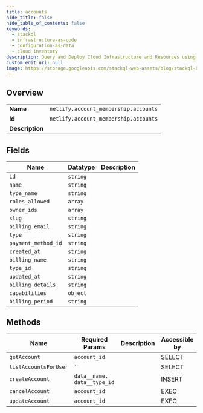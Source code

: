```yaml
---
title: accounts
hide_title: false
hide_table_of_contents: false
keywords:
  - stackql
  - infrastructure-as-code
  - configuration-as-data
  - cloud inventory
description: Query and Deploy Cloud Infrastructure and Resources using SQL
custom_edit_url: null
image: https://storage.googleapis.com/stackql-web-assets/blog/stackql-blog-post-featured-image.png
---
```

  
    

## Overview
<table><tbody>
<tr><td><b>Name</b></td><td><code>netlify.account_membership.accounts</code></td></tr>
<tr><td><b>Id</b></td><td><code>netlify.account_membership.accounts</code></td></tr>
<tr><td><b>Description</b></td><td></td></tr>
</tbody></table>

## Fields
| Name | Datatype | Description |
| ---- | -------- | ----------- |
| `id` | `string` |  |
| `name` | `string` |  |
| `type_name` | `string` |  |
| `roles_allowed` | `array` |  |
| `owner_ids` | `array` |  |
| `slug` | `string` |  |
| `billing_email` | `string` |  |
| `type` | `string` |  |
| `payment_method_id` | `string` |  |
| `created_at` | `string` |  |
| `billing_name` | `string` |  |
| `type_id` | `string` |  |
| `updated_at` | `string` |  |
| `billing_details` | `string` |  |
| `capabilities` | `object` |  |
| `billing_period` | `string` |  |
## Methods
| Name | Required Params | Description | Accessible by |
| ---- | --------------- | ----------- | ------------- |
| `getAccount` | `account_id` |  | SELECT |
| `listAccountsForUser` | `` |  | SELECT |
| `createAccount` | `data__name, data__type_id` |  | INSERT |
| `cancelAccount` | `account_id` |  | EXEC |
| `updateAccount` | `account_id` |  | EXEC |
